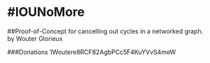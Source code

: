 #IOUNoMore
=========

##Proof-of-Concept for cancelling out cycles in a networked graph.  
by Wouter Glorieux

###Donations
1Woutere8RCF82AgbPCc5F4KuYVvS4meW 

